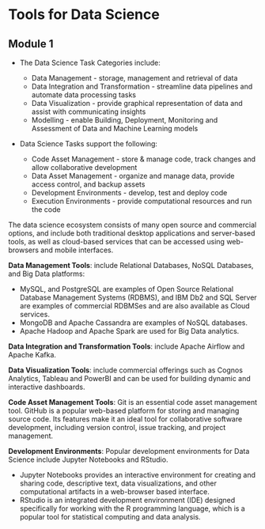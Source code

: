 # Tools for Data Science
## Module 1
- The Data Science Task Categories include:
    - Data Management -  storage, management and retrieval of data
    - Data Integration and Transformation - streamline data pipelines and automate data processing tasks
    - Data Visualization - provide graphical representation of data and assist with communicating insights
    - Modelling - enable Building, Deployment, Monitoring and Assessment of Data and Machine Learning models

- Data Science Tasks support the following:
    - Code Asset Management - store & manage code, track changes and allow collaborative development
    - Data Asset Management - organize and manage data, provide access control, and backup assets
    - Development Environments - develop, test and deploy code
    - Execution Environments - provide computational resources and run the code

The data science ecosystem consists of many open source and commercial options, and include both traditional desktop applications and server-based tools, as well as cloud-based services that can be accessed using web-browsers and mobile interfaces.

**Data Management Tools**: include Relational Databases, NoSQL Databases, and Big Data platforms:

- MySQL, and PostgreSQL are examples of Open Source Relational Database Management Systems (RDBMS), and IBM Db2 and SQL Server are examples of commercial RDBMSes and are also available as Cloud services.
- MongoDB and Apache Cassandra are examples of NoSQL databases.
- Apache Hadoop and Apache Spark are used for Big Data analytics. 

**Data Integration and Transformation Tools**: include Apache Airflow and Apache Kafka. 

**Data Visualization Tools**:  include commercial offerings  such as Cognos Analytics, Tableau and PowerBI  and can be used for building dynamic and interactive dashboards.  

**Code Asset Management Tools**: Git is an essential code asset management tool. GitHub is a popular web-based platform for storing and managing source code. Its features make it an ideal tool for collaborative software development, including version control, issue tracking, and project management. 

**Development Environments**: Popular development environments for Data Science include Jupyter Notebooks and RStudio. 
- Jupyter Notebooks provides an interactive environment for creating and sharing code, descriptive text, data visualizations, and other computational artifacts in a web-browser based interface.  
- RStudio is an integrated development environment (IDE) designed specifically for working with the R programming language, which is a popular tool for statistical computing and data analysis.  

